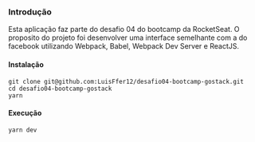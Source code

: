 ### Introdução

Esta aplicação faz parte do desafio 04 do bootcamp da RocketSeat. O proposito do projeto foi desenvolver uma interface semelhante com a do facebook utilizando Webpack, Babel, Webpack Dev Server e ReactJS.

#### Instalação

```
git clone git@github.com:LuisFfer12/desafio04-bootcamp-gostack.git
cd desafio04-bootcamp-gostack
yarn
```

#### Execução

```
yarn dev
```
